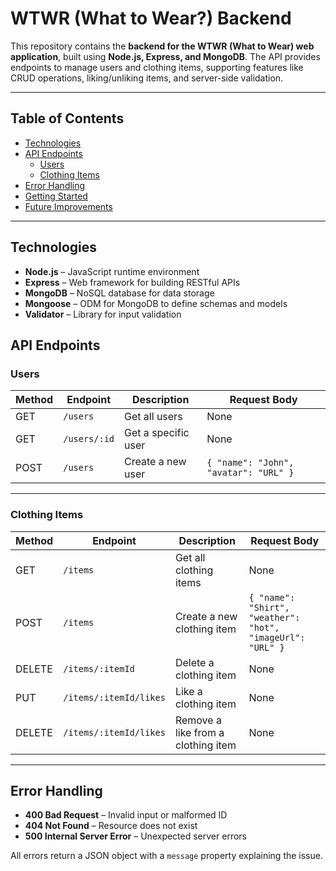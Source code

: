 # WTWR (What to Wear?) Backend

This repository contains the **backend for the WTWR (What to Wear) web application**, built using **Node.js, Express, and MongoDB**. The API provides endpoints to manage users and clothing items, supporting features like CRUD operations, liking/unliking items, and server-side validation.

---

## Table of Contents

- [Technologies](#technologies)
- [API Endpoints](#api-endpoints)
  - [Users](#users)
  - [Clothing Items](#clothing-items)
- [Error Handling](#error-handling)
- [Getting Started](#getting-started)
- [Future Improvements](#future-improvements)

---

## Technologies

- **Node.js** – JavaScript runtime environment
- **Express** – Web framework for building RESTful APIs
- **MongoDB** – NoSQL database for data storage
- **Mongoose** – ODM for MongoDB to define schemas and models
- **Validator** – Library for input validation

## API Endpoints

### Users

| Method | Endpoint     | Description         | Request Body                          |
| ------ | ------------ | ------------------- | ------------------------------------- |
| GET    | `/users`     | Get all users       | None                                  |
| GET    | `/users/:id` | Get a specific user | None                                  |
| POST   | `/users`     | Create a new user   | `{ "name": "John", "avatar": "URL" }` |

---

### Clothing Items

| Method | Endpoint               | Description                        | Request Body                                               |
| ------ | ---------------------- | ---------------------------------- | ---------------------------------------------------------- |
| GET    | `/items`               | Get all clothing items             | None                                                       |
| POST   | `/items`               | Create a new clothing item         | `{ "name": "Shirt", "weather": "hot", "imageUrl": "URL" }` |
| DELETE | `/items/:itemId`       | Delete a clothing item             | None                                                       |
| PUT    | `/items/:itemId/likes` | Like a clothing item               | None                                                       |
| DELETE | `/items/:itemId/likes` | Remove a like from a clothing item | None                                                       |

---

## Error Handling

- **400 Bad Request** – Invalid input or malformed ID
- **404 Not Found** – Resource does not exist
- **500 Internal Server Error** – Unexpected server errors

All errors return a JSON object with a `message` property explaining the issue.
